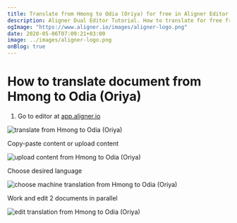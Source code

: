 ```yaml
---
title: Translate from Hmong to Odia (Oriya) for free in Aligner Editor
description: Aligner Dual Editor Tutorial. How to translate for free from Hmong to Odia (Oriya). Aligner is multilingual document management platform. 
ogImage: "https://www.aligner.io/images/aligner-logo.png"
date: 2020-05-06T07:09:21+03:00
image: ../images/aligner-logo.png
onBlog: true
---
```


# How to translate document from Hmong to Odia (Oriya)

1. Go to editor at [app.aligner.io](https://app.aligner.io "Aligner App web page")

![translate from Hmong to Odia (Oriya)](../aligner-blank-editor.png "translate from Hmong to Odia (Oriya)")

Copy-paste content or upload content

![upload content from Hmong to Odia (Oriya)](../aligner-uploaded-document.png "upload content from Hmong to Odia (Oriya)")

Choose desired language

![choose machine translation from Hmong to Odia (Oriya)](../aligner-language-dropdown.png "choose machine translation from Hmong to Odia (Oriya)")

Work and edit 2 documents in parallel

![edit translation from Hmong to Odia (Oriya)](../aligner-double-sitded-editor.png "edit translation from Hmong to Odia (Oriya)")

